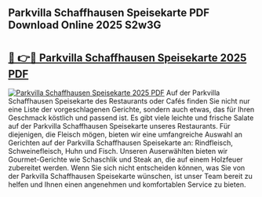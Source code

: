## Parkvilla Schaffhausen Speisekarte PDF Download Online 2025 S2w3G

# <h2><a href="http://gc5s5v6.nevu.top/?p=Parkvilla+Schaffhausen+Speisekarte">🔗 👉🔴 Parkvilla Schaffhausen Speisekarte 2025 PDF</a></h2>

[![Parkvilla Schaffhausen Speisekarte 2025 PDF](https://i.imgur.com/dBaPXMq.png)](http://gc5s5v6.nevu.top/?p=Parkvilla+Schaffhausen+Speisekarte)
Auf der Parkvilla Schaffhausen Speisekarte des Restaurants oder Cafés finden Sie nicht nur eine Liste der vorgeschlagenen Gerichte, sondern auch etwas, das für Ihren Geschmack köstlich und passend ist. Es gibt viele leichte und frische Salate auf der Parkvilla Schaffhausen Speisekarte unseres Restaurants. Für diejenigen, die Fleisch mögen, bieten wir eine umfangreiche Auswahl an Gerichten auf der Parkvilla Schaffhausen Speisekarte an: Rindfleisch, Schweinefleisch, Huhn und Fisch. Unseren Auserwählten bieten wir Gourmet-Gerichte wie Schaschlik und Steak an, die auf einem Holzfeuer zubereitet werden. Wenn Sie sich nicht entscheiden können, was Sie von der Parkvilla Schaffhausen Speisekarte wünschen, ist unser Team bereit zu helfen und Ihnen einen angenehmen und komfortablen Service zu bieten.
